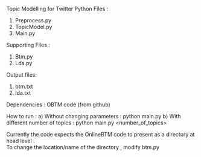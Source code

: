 Topic Modelling for Twitter 
Python Files : 
 1. Preprocess.py
 2. TopicModel.py
 3. Main.py
 
 Supporting Files :
 1. Btm.py
 2. Lda.py
 
 Output files:
 1. btm.txt
 2. lda.txt
 
 Dependencies :
  OBTM code (from github)
  
 How to run :
  a) Without changing parameters :   python main.py
  b) With different number of topics :  python main.py <number_of_topics>
  
  Currently the code expects the OnlineBTM code to present as a directory at head level .  
  To change the location/name of the directory , modify btm.py
 
